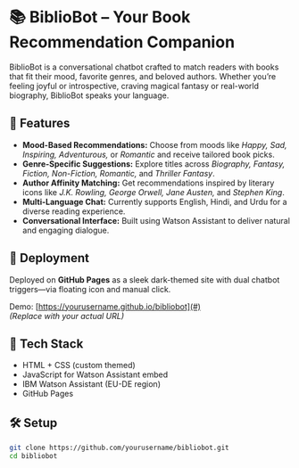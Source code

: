 # 📚 BiblioBot – Your Book Recommendation Companion

BiblioBot is a conversational chatbot crafted to match readers with books that fit their mood, favorite genres, and beloved authors. Whether you’re feeling joyful or introspective, craving magical fantasy or real-world biography, BiblioBot speaks your language.

## 🌟 Features

- **Mood-Based Recommendations:** Choose from moods like _Happy, Sad, Inspiring, Adventurous,_ or _Romantic_ and receive tailored book picks.
- **Genre-Specific Suggestions:** Explore titles across _Biography, Fantasy, Fiction, Non-Fiction, Romantic,_ and _Thriller Fantasy_.
- **Author Affinity Matching:** Get recommendations inspired by literary icons like _J.K. Rowling, George Orwell, Jane Austen,_ and _Stephen King_.
- **Multi-Language Chat:** Currently supports English, Hindi, and Urdu for a diverse reading experience.
- **Conversational Interface:** Built using Watson Assistant to deliver natural and engaging dialogue.

## 🚀 Deployment

Deployed on **GitHub Pages** as a sleek dark-themed site with dual chatbot triggers—via floating icon and manual click.

Demo: [https://yourusername.github.io/bibliobot](#)  
*(Replace with your actual URL)*

## 🔧 Tech Stack

- HTML + CSS (custom themed)
- JavaScript for Watson Assistant embed
- IBM Watson Assistant (EU-DE region)
- GitHub Pages

## 🛠 Setup

```bash
git clone https://github.com/yourusername/bibliobot.git
cd bibliobot
